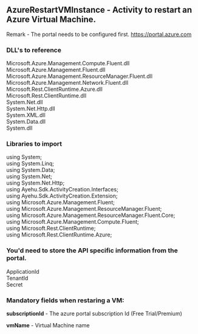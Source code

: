 ## AzureRestartVMInstance - Activity to restart an Azure Virtual Machine.

Remark - The portal needs to be configured first. https://portal.azure.com

### DLL's to reference
Microsoft.Azure.Management.Compute.Fluent.dll<br>
Microsoft.Azure.Management.Fluent.dll<br>
Microsoft.Azure.Management.ResourceManager.Fluent.dll<br>
Microsoft.Azure.Management.Network.Fluent.dll<br>
Microsoft.Rest.ClientRuntime.Azure.dll<br>
Microsoft.Rest.ClientRuntime.dll<br>
System.Net.dll<br>
System.Net.Http.dll<br>
System.XML.dll<br>
System.Data.dll<br>
System.dll

### Libraries to import
using System;<br>
using System.Linq;<br>
using System.Data;<br>
using System.Net;<br>
using System.Net.Http;<br>
using Ayehu.Sdk.ActivityCreation.Interfaces;<br>
using Ayehu.Sdk.ActivityCreation.Extension;<br>
using Microsoft.Azure.Management.Fluent;<br>
using Microsoft.Azure.Management.ResourceManager.Fluent;<br>
using Microsoft.Azure.Management.ResourceManager.Fluent.Core;<br>
using Microsoft.Azure.Management.Compute.Fluent;<br>
using Microsoft.Rest.ClientRuntime;<br>
using Microsoft.Rest.ClientRuntime.Azure;


### You'd need to store the API specific information from the portal.

ApplicationId<br>
TenantId<br>
Secret

### Mandatory fields when restaring a VM:

**subscriptionId**		- The azure portal subscription Id (Free Trial/Premium)

**vmName**				- Virtual Machine name
